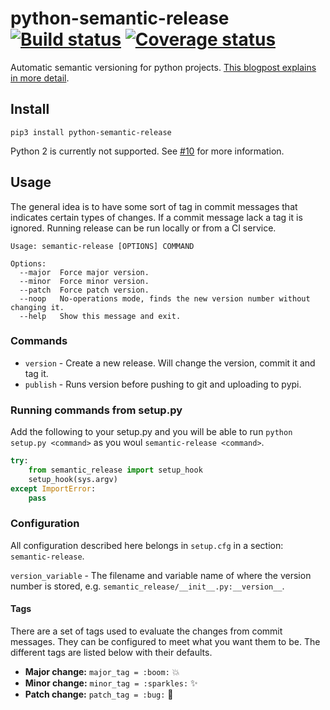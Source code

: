 # python-semantic-release [![Build status](https://ci.frigg.io/relekang/python-semantic-release.svg)][last-build] [![Coverage status](https://ci.frigg.io/relekang/python-semantic-release/coverage.svg)][last-build]

Automatic semantic versioning for python projects. [This blogpost explains in more detail][blogpost].

## Install
```
pip3 install python-semantic-release
```

Python 2 is currently not supported. See [#10] for more information.

## Usage
The general idea is to have some sort of tag in commit messages that indicates certain types of changes.
If a commit message lack a tag it is ignored. Running release can be run locally or from a CI service.

```
Usage: semantic-release [OPTIONS] COMMAND

Options:
  --major  Force major version.
  --minor  Force minor version.
  --patch  Force patch version.
  --noop   No-operations mode, finds the new version number without changing it.
  --help   Show this message and exit.
```

### Commands

* `version` - Create a new release. Will change the version, commit it and tag it.
* `publish` - Runs version before pushing to git and uploading to pypi.

### Running commands from setup.py
Add the following to your setup.py and you will be able to run `python setup.py <command>`
as you woul `semantic-release <command>`.

```python
try:
    from semantic_release import setup_hook
    setup_hook(sys.argv)
except ImportError:
    pass
```

### Configuration
All configuration described here belongs in `setup.cfg` in a section: `semantic-release`.

`version_variable` - The filename and variable name of where the version number is stored, e.g.
                     `semantic_release/__init__.py:__version__`.

#### Tags
There are a set of tags used to evaluate the changes from commit messages. They can be configured
to meet what you want them to be. The different tags are listed below with their defaults.

* **Major change:** `major_tag = :boom:` :boom:
* **Minor change:** `minor_tag = :sparkles:` :sparkles:
* **Patch change:** `patch_tag = :bug:` :bug:

[last-build]: https://ci.frigg.io/relekang/python-semantic-release/last/
[#10]: https://github.com/relekang/python-semantic-release/issues/10
[blogpost]: http://rolflekang.com/python-semantic-release/
